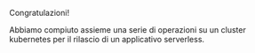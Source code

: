 
Congratulazioni!

Abbiamo compiuto assieme una serie di operazioni su un cluster kubernetes per il rilascio di un applicativo serverless.
